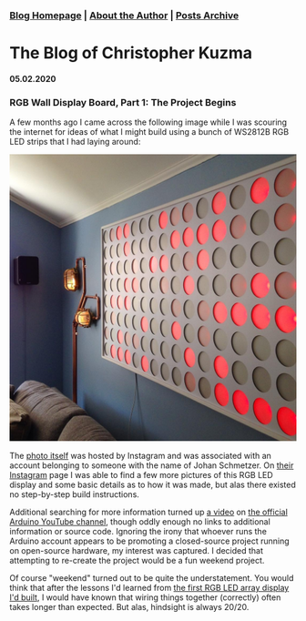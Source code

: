 ### [Blog Homepage](https://github.com/ckuzma/blog) | [About the Author](https://ckuzma.github.io/) | [Posts Archive](/posts)
# The Blog of Christopher Kuzma

#### 05.02.2020
### RGB Wall Display Board, Part 1: The Project Begins

A few months ago I came across the following image while I was scouring the internet for ideas of what I might build using a bunch of WS2812B RGB LED strips that I had laying around:

![inspiration](media/rgb_board_mk2/inspiration.jpg)

The [photo itself](https://www.instagram.com/p/BEGS5bxqdYy/) was hosted by Instagram and was associated with an account belonging to someone with the name of Johan Schmetzer.  On [their Instagram](https://www.instagram.com/johanschmetzer/) page I was able to find a few more pictures of this RGB LED display and some basic details as to how it was made, but alas there existed no step-by-step build instructions.

Additional searching for more information turned up [a video](https://www.youtube.com/watch?v=1Q3tJyEbz8U) on [the official Arduino YouTube channel](https://www.youtube.com/channel/UCxbE0GWroHEsB7hRLmwISAw), though oddly enough no links to additional information or source code.  Ignoring the irony that whoever runs the Arduino account appears to be promoting a closed-source project running on open-source hardware, my interest was captured.  I decided that attempting to re-create the project would be a fun weekend project.

Of course "weekend" turned out to be quite the understatement.  You would think that after the lessons I'd learned from [the first RGB LED array display I'd built](posts/2017/2017-12-30-rgb-led-matrix-board-litebrite.md), I would have known that wiring things together (correctly) often takes longer than expected.  But alas, hindsight is always 20/20.